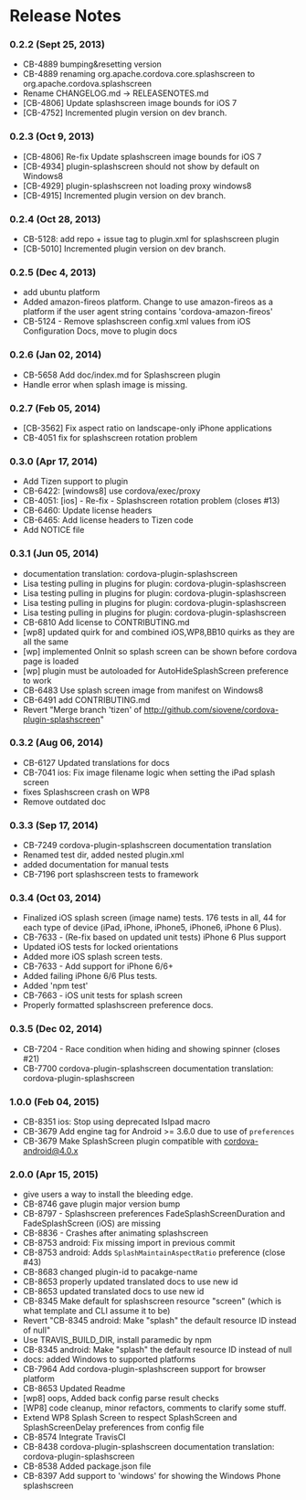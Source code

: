 <!--
#
# Licensed to the Apache Software Foundation (ASF) under one
# or more contributor license agreements.  See the NOTICE file
# distributed with this work for additional information
# regarding copyright ownership.  The ASF licenses this file
# to you under the Apache License, Version 2.0 (the
# "License"); you may not use this file except in compliance
# with the License.  You may obtain a copy of the License at
# 
# http://www.apache.org/licenses/LICENSE-2.0
# 
# Unless required by applicable law or agreed to in writing,
# software distributed under the License is distributed on an
# "AS IS" BASIS, WITHOUT WARRANTIES OR CONDITIONS OF ANY
#  KIND, either express or implied.  See the License for the
# specific language governing permissions and limitations
# under the License.
#
-->
# Release Notes

### 0.2.2 (Sept 25, 2013)
* CB-4889 bumping&resetting version
* CB-4889 renaming org.apache.cordova.core.splashscreen to org.apache.cordova.splashscreen
* Rename CHANGELOG.md -> RELEASENOTES.md
* [CB-4806] Update splashscreen image bounds for iOS 7
* [CB-4752] Incremented plugin version on dev branch.

### 0.2.3 (Oct 9, 2013)
* [CB-4806] Re-fix Update splashscreen image bounds for iOS 7
* [CB-4934] plugin-splashscreen should not show by default on Windows8
* [CB-4929] plugin-splashscreen not loading proxy windows8
* [CB-4915] Incremented plugin version on dev branch.

### 0.2.4 (Oct 28, 2013)
* CB-5128: add repo + issue tag to plugin.xml for splashscreen plugin
* [CB-5010] Incremented plugin version on dev branch.

### 0.2.5 (Dec 4, 2013)
* add ubuntu platform
* Added amazon-fireos platform. Change to use amazon-fireos as a platform if the user agent string contains 'cordova-amazon-fireos'
* CB-5124 - Remove splashscreen config.xml values from iOS Configuration Docs, move to plugin docs

### 0.2.6 (Jan 02, 2014)
* CB-5658 Add doc/index.md for Splashscreen plugin
* Handle error when splash image is missing.

### 0.2.7 (Feb 05, 2014)
* [CB-3562] Fix aspect ratio on landscape-only iPhone applications
* CB-4051 fix for splashscreen rotation problem

### 0.3.0 (Apr 17, 2014)
* Add Tizen support to plugin
* CB-6422: [windows8] use cordova/exec/proxy
* CB-4051: [ios] - Re-fix - Splashscreen rotation problem (closes #13)
* CB-6460: Update license headers
* CB-6465: Add license headers to Tizen code
* Add NOTICE file

### 0.3.1 (Jun 05, 2014)
* documentation translation: cordova-plugin-splashscreen
* Lisa testing pulling in plugins for plugin: cordova-plugin-splashscreen
* Lisa testing pulling in plugins for plugin: cordova-plugin-splashscreen
* Lisa testing pulling in plugins for plugin: cordova-plugin-splashscreen
* Lisa testing pulling in plugins for plugin: cordova-plugin-splashscreen
* CB-6810 Add license to CONTRIBUTING.md
* [wp8] updated quirk for  and combined iOS,WP8,BB10 quirks as they are all the same
* [wp] implemented OnInit so splash screen can be shown before cordova page is loaded
* [wp] plugin must be autoloaded for AutoHideSplashScreen preference to work
* CB-6483 Use splash screen image from manifest on Windows8
* CB-6491 add CONTRIBUTING.md
* Revert "Merge branch 'tizen' of http://github.com/siovene/cordova-plugin-splashscreen"

### 0.3.2 (Aug 06, 2014)
* CB-6127 Updated translations for docs
* CB-7041 ios: Fix image filename logic when setting the iPad splash screen
* fixes Splashscreen crash on WP8
* Remove outdated doc

### 0.3.3 (Sep 17, 2014)
* CB-7249 cordova-plugin-splashscreen documentation translation
* Renamed test dir, added nested plugin.xml
* added documentation for manual tests
* CB-7196 port splashscreen tests to framework

### 0.3.4 (Oct 03, 2014)
* Finalized iOS splash screen (image name) tests. 176 tests in all, 44 for each type of device (iPad, iPhone, iPhone5, iPhone6, iPhone 6 Plus).
* CB-7633 - (Re-fix based on updated unit tests) iPhone 6 Plus support
* Updated iOS tests for locked orientations
* Added more iOS splash screen tests.
* CB-7633 - Add support for iPhone 6/6+
* Added failing iPhone 6/6 Plus tests.
* Added 'npm test'
* CB-7663 - iOS unit tests for splash screen
* Properly formatted splashscreen preference docs.

### 0.3.5 (Dec 02, 2014)
* CB-7204 - Race condition when hiding and showing spinner (closes #21)
* CB-7700 cordova-plugin-splashscreen documentation translation: cordova-plugin-splashscreen

### 1.0.0 (Feb 04, 2015)
* CB-8351 ios: Stop using deprecated IsIpad macro
* CB-3679 Add engine tag for Android >= 3.6.0 due to use of `preferences`
* CB-3679 Make SplashScreen plugin compatible with cordova-android@4.0.x

### 2.0.0 (Apr 15, 2015)
* give users a way to install the bleeding edge.
* CB-8746 gave plugin major version bump
* CB-8797 - Splashscreen preferences FadeSplashScreenDuration and FadeSplashScreen (iOS) are missing
* CB-8836 - Crashes after animating splashscreen
* CB-8753 android: Fix missing import in previous commit
* CB-8753 android: Adds `SplashMaintainAspectRatio` preference (close #43)
* CB-8683 changed plugin-id to pacakge-name
* CB-8653 properly updated translated docs to use new id
* CB-8653 updated translated docs to use new id
* CB-8345 Make default for splashscreen resource "screen" (which is what template and CLI assume it to be)
* Revert "CB-8345 android: Make "splash" the default resource ID instead of null"
* Use TRAVIS_BUILD_DIR, install paramedic by npm
* CB-8345 android: Make "splash" the default resource ID instead of null
* docs: added Windows to supported platforms
* CB-7964 Add cordova-plugin-splashscreen support for browser platform
* CB-8653 Updated Readme
* [wp8] oops, Added back config parse result checks
* [WP8] code cleanup, minor refactors, comments to clarify some stuff.
* Extend WP8 Splash Screen to respect SplashScreen and SplashScreenDelay preferences from config file
* CB-8574 Integrate TravisCI
* CB-8438 cordova-plugin-splashscreen documentation translation: cordova-plugin-splashscreen
* CB-8538 Added package.json file
* CB-8397 Add support to 'windows' for showing the Windows Phone splashscreen
